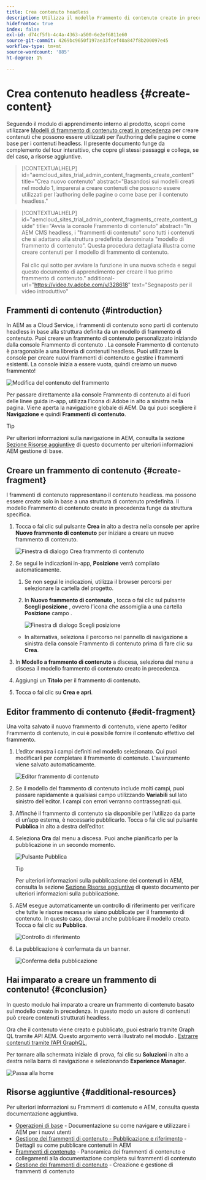 ```yaml
---
title: Crea contenuto headless
description: Utilizza il modello Frammento di contenuto creato in precedenza per creare contenuti che possono essere utilizzati per la creazione delle pagine o come base per il contenuto headless.
hidefromtoc: true
index: false
exl-id: d74cf5fb-4c4a-4363-a500-6e2ef6811e60
source-git-commit: 4269bc9650f197ae33fcef40a847f8b200097e45
workflow-type: tm+mt
source-wordcount: '885'
ht-degree: 1%

---
```


# Crea contenuto headless {#create-content}

Seguendo il modulo di apprendimento interno al prodotto, scopri come utilizzare [Modelli di frammento di contenuto creati in precedenza](content-structure.md) per creare contenuti che possono essere utilizzati per l’authoring delle pagine o come base per i contenuti headless. Il presente documento funge da complemento del tour interattivo, che copre gli stessi passaggi e collega, se del caso, a risorse aggiuntive.

>[!CONTEXTUALHELP]
>id="aemcloud_sites_trial_admin_content_fragments_create_content"
>title="Crea nuovo contenuto"
>abstract="Basandosi sui modelli creati nel modulo 1, imparerai a creare contenuti che possono essere utilizzati per l’authoring delle pagine o come base per il contenuto headless."

>[!CONTEXTUALHELP]
>id="aemcloud_sites_trial_admin_content_fragments_create_content_guide"
>title="Avvia la console Frammento di contenuto"
>abstract="In AEM CMS headless, i &quot;frammenti di contenuto&quot; sono tutti i contenuti che si adattano alla struttura predefinita denominata &quot;modello di frammento di contenuto&quot;. Questa procedura dettagliata illustra come creare contenuti per il modello di frammento di contenuto.<br><br>Fai clic qui sotto per avviare la funzione in una nuova scheda e segui questo documento di apprendimento per creare il tuo primo frammento di contenuto."
>additional-url="https://video.tv.adobe.com/v/328618" text="Segnaposto per il video introduttivo"

## Frammenti di contenuto {#introduction}

In AEM as a Cloud Service, i frammenti di contenuto sono parti di contenuto headless in base alla struttura definita da un modello di frammento di contenuto. Puoi creare un frammento di contenuto personalizzato iniziando dalla console Frammento di contenuto . La console Frammento di contenuto è paragonabile a una libreria di contenuti headless. Puoi utilizzare la console per creare nuovi frammenti di contenuto e gestire i frammenti esistenti. La console inizia a essere vuota, quindi creiamo un nuovo frammento!

![Modifica del contenuto del frammento](assets/create-content/content-fragment-console.png)

Per passare direttamente alla console Frammento di contenuto al di fuori delle linee guida in-app, utilizza l’icona di Adobe in alto a sinistra nella pagina. Viene aperta la navigazione globale di AEM. Da qui puoi scegliere il **Navigazione** e quindi **Frammenti di contenuto**.

>[!TIP]
>
>Per ulteriori informazioni sulla navigazione in AEM, consulta la sezione [Sezione Risorse aggiuntive](#additional-resources) di questo documento per ulteriori informazioni AEM gestione di base.

## Creare un frammento di contenuto {#create-fragment}

I frammenti di contenuto rappresentano il contenuto headless. ma possono essere create solo in base a una struttura di contenuto predefinita. Il modello Frammento di contenuto creato in precedenza funge da struttura specifica.

1. Tocca o fai clic sul pulsante **Crea** in alto a destra nella console per aprire **Nuovo frammento di contenuto** per iniziare a creare un nuovo frammento di contenuto.

   ![Finestra di dialogo Crea frammento di contenuto](assets/create-content/create-content-fragment.png)

1. Se segui le indicazioni in-app, **Posizione** verrà compilato automaticamente.

   1. Se non segui le indicazioni, utilizza il browser percorsi per selezionare la cartella del progetto.

   1. In **Nuovo frammento di contenuto** , tocca o fai clic sul pulsante **Scegli posizione** , ovvero l’icona che assomiglia a una cartella **Posizione** campo .

      ![Finestra di dialogo Scegli posizione](assets/create-content/choose-location.png)
   * In alternativa, seleziona il percorso nel pannello di navigazione a sinistra della console Frammento di contenuto prima di fare clic su **Crea**.


1. In **Modello a frammento di contenuto** a discesa, seleziona dal menu a discesa il modello frammento di contenuto creato in precedenza.

1. Aggiungi un **Titolo** per il frammento di contenuto.

1. Tocca o fai clic su **Crea e apri**.

## Editor frammento di contenuto {#edit-fragment}

Una volta salvato il nuovo frammento di contenuto, viene aperto l’editor Frammento di contenuto, in cui è possibile fornire il contenuto effettivo del frammento.

1. L’editor mostra i campi definiti nel modello selezionato. Qui puoi modificarli per completare il frammento di contenuto. L&#39;avanzamento viene salvato automaticamente.

   ![Editor frammento di contenuto](assets/create-content/content-fragment-editor.png)

1. Se il modello del frammento di contenuto include molti campi, puoi passare rapidamente a qualsiasi campo utilizzando **Variabili** sul lato sinistro dell’editor. I campi con errori verranno contrassegnati qui.

1. Affinché il frammento di contenuto sia disponibile per l’utilizzo da parte di un’app esterna, è necessario pubblicarlo. Tocca o fai clic sul pulsante **Pubblica** in alto a destra dell’editor.

1. Seleziona **Ora** dal menu a discesa. Puoi anche pianificarlo per la pubblicazione in un secondo momento.

   ![Pulsante Pubblica](assets/create-content/publish.png)

   >[!TIP]
   >
   >Per ulteriori informazioni sulla pubblicazione dei contenuti in AEM, consulta la sezione [Sezione Risorse aggiuntive](#additional-resources) di questo documento per ulteriori informazioni sulla pubblicazione.

1. AEM esegue automaticamente un controllo di riferimento per verificare che tutte le risorse necessarie siano pubblicate per il frammento di contenuto. In questo caso, dovrai anche pubblicare il modello creato. Tocca o fai clic su **Pubblica**.

   ![Controllo di riferimento](assets/create-content/references.png)

1. La pubblicazione è confermata da un banner.

   ![Conferma della pubblicazione](assets/create-content/publish-confirm.png)

## Hai imparato a creare un frammento di contenuto! {#conclusion}

In questo modulo hai imparato a creare un frammento di contenuto basato sul modello creato in precedenza. In questo modo un autore di contenuti può creare contenuti strutturati headless.

Ora che il contenuto viene creato e pubblicato, puoi estrarlo tramite Graph QL tramite API AEM. Questo argomento verrà illustrato nel modulo . [Estrarre contenuti tramite l’API GraphQL.](extract-content.md)

Per tornare alla schermata iniziale di prova, fai clic su **Soluzioni** in alto a destra nella barra di navigazione e selezionando **Experience Manager**.

![Passa alla home](assets/create-content/home.png)

## Risorse aggiuntive {#additional-resources}

Per ulteriori informazioni su Frammenti di contenuto e AEM, consulta questa documentazione aggiuntiva.

* [Operazioni di base](/help/sites-cloud/authoring/getting-started/basic-handling.md) - Documentazione su come navigare e utilizzare i AEM per i nuovi utenti
* [Gestione dei frammenti di contenuto - Pubblicazione e riferimento](/help/assets/content-fragments/content-fragments-managing.md#publishing-and-referencing-a-fragment) - Dettagli su come pubblicare contenuti in AEM
* [Frammenti di contenuto](/help/assets/content-fragments/content-fragments.md) - Panoramica dei frammenti di contenuto e collegamenti alla documentazione completa sui frammenti di contenuto
* [Gestione dei frammenti di contenuto](/help/assets/content-fragments/content-fragments-managing.md) - Creazione e gestione di frammenti di contenuto
